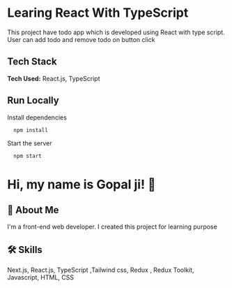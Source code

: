 # Learing  React With TypeScript

This project have todo app which is developed using React with type script. User can add todo and remove todo on button click



## Tech Stack

**Tech Used:** React.js, TypeScript



## Run Locally

Install dependencies

```bash
  npm install
```

Start the server

```bash
  npm start

```

# Hi, my name is Gopal ji! 👋



## 🚀 About Me

I'm a front-end web developer. I created this project for learning purpose

## 🛠 Skills

Next.js, React.js, TypeScript ,Tailwind css, Redux , Redux Toolkit, Javascript, HTML, CSS
